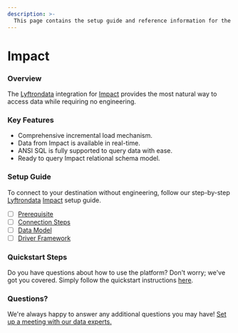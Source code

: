 ```yaml
---
description: >-
  This page contains the setup guide and reference information for the Impact source connector.
---
```


# Impact

### Overview

The [Lyftrondata](https://www.lyftrondata.com/) integration for [Impact](https://www.lyftrondata.com/integration/marketing-analytics/impact/) provides the most natural way to access data while requiring no engineering.

### Key Features

* Comprehensive incremental load mechanism.
* Data from Impact is available in real-time.&#x20;
* ANSI SQL is fully supported to query data with ease.
* Ready to query Impact relational schema model.

### Setup Guide

To connect to your destination without engineering, follow our step-by-step [Lyftrondata](https://www.lyftrondata.com/)  [Impact](https://www.lyftrondata.com/integration/marketing-analytics/impact/) setup guide.

* [ ] [Prerequisite](prerequisite.md)
* [ ] [Connection Steps](connection-steps.md)
* [ ] [Data Model](data-model/erd.md)
* [ ] [Driver Framework](driver-framework/)

### Quickstart Steps

Do you have questions about how to use the platform? Don't worry; we've got you covered. Simply follow the quickstart instructions [here](../README.md).

### Questions? <a href="#questions" id="questions"></a>

We're always happy to answer any additional questions you may have! [Set up a meeting with our data experts.](https://www.lyftrondata.com/book-a-meeting/)

